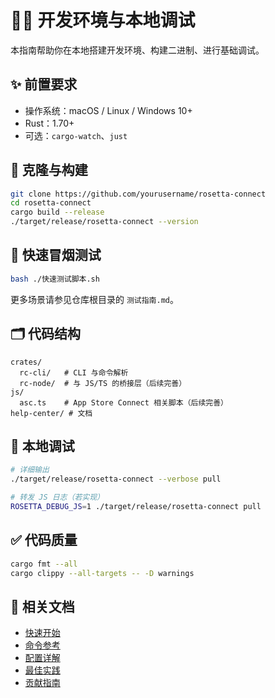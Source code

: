 # 🧑‍💻 开发环境与本地调试

本指南帮助你在本地搭建开发环境、构建二进制、进行基础调试。

## ✨ 前置要求
- 操作系统：macOS / Linux / Windows 10+
- Rust：1.70+
- 可选：`cargo-watch`、`just`

## 🚀 克隆与构建
```bash
git clone https://github.com/yourusername/rosetta-connect
cd rosetta-connect
cargo build --release
./target/release/rosetta-connect --version
```

## 🧪 快速冒烟测试
```bash
bash ./快速测试脚本.sh
```
更多场景请参见仓库根目录的 `测试指南.md`。

## 🗂 代码结构
```text
crates/
  rc-cli/   # CLI 与命令解析
  rc-node/  # 与 JS/TS 的桥接层（后续完善）
js/
  asc.ts    # App Store Connect 相关脚本（后续完善）
help-center/ # 文档
```

## 🔧 本地调试
```bash
# 详细输出
./target/release/rosetta-connect --verbose pull

# 转发 JS 日志（若实现）
ROSETTA_DEBUG_JS=1 ./target/release/rosetta-connect pull
```

## ✅ 代码质量
```bash
cargo fmt --all
cargo clippy --all-targets -- -D warnings
```

## 📎 相关文档
- [快速开始](./getting-started.md)
- [命令参考](./commands.md)
- [配置详解](./configuration.md)
- [最佳实践](./best-practices.md)
- [贡献指南](./contributing.md)